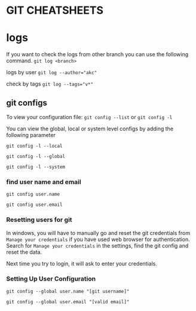 # GIT CHEATSHEETS

# logs

If you want to check the logs from other branch you can use the following command.
`git log <branch>`

logs by user
`git log --author="akc"`

check by tags
`git log --tags="v*"`

## git configs

To view your configuration file:
`git config --list` or `git config -l`

You can view the global, local or system level configs by adding the following parameter

`git config -l --local`

`git config -l --global`

`git config -l --system`

### find user name and email

`git config user.name`

`git config user.email`

### Resetting users for git

In windows, you will have to manually go and reset the git credentials from `Manage your credentials` if you have used web browser for authentication. Search for `Manage your credentials` in the settings, find the git config and reset the data.

Next time you try to login, it will ask to enter your credentials.

### Setting Up User Configuration

`git config --global user.name "[git username]"`

`git config --global user.email "[valid email]"`




